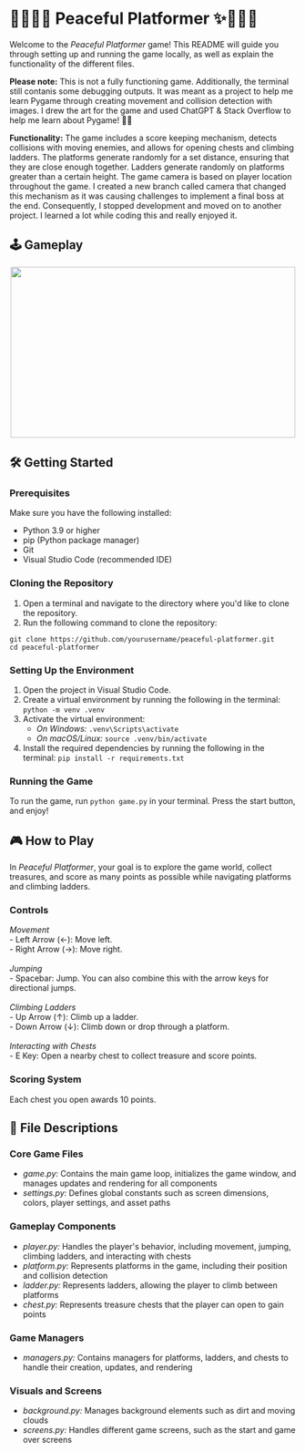 # 🧚🏻‍♀️✨ Peaceful Platformer ✨🧚🏻‍♀️

Welcome to the *Peaceful Platformer* game! This README will guide you through setting up and running the game locally, as well as explain the functionality of the different files.

**Please note:** This is not a fully functioning game. Additionally, the terminal still contanis some debugging outputs. It was meant as a project to help me learn Pygame through creating movement and collision detection with images. I drew the art for the game and used ChatGPT & Stack Overflow to help me learn about Pygame! 🎨💭

**Functionality:** The game includes a score keeping mechanism, detects collisions with moving enemies, and allows for opening chests and climbing ladders. The platforms generate randomly for a set distance, ensuring that they are close enough together. Ladders generate randomly on platforms greater than a certain height. The game camera is based on player location throughout the game. I created a new branch called camera that changed this mechanism as it was causing challenges to implement a final boss at the end. Consequently, I stopped development and moved on to another project. I learned a lot while coding this and really enjoyed it. 

## 🕹️ Gameplay

<div align="center">
    <img src="https://i.postimg.cc/fRwd23LY/image.png" width="500" height="300">
</div>

## 🛠️ Getting Started

### Prerequisites
Make sure you have the following installed:
- Python 3.9 or higher
- pip (Python package manager)
- Git
- Visual Studio Code (recommended IDE)

### Cloning the Repository
1. Open a terminal and navigate to the directory where you'd like to clone the repository.
2. Run the following command to clone the repository:

```
git clone https://github.com/yourusername/peaceful-platformer.git
cd peaceful-platformer
```

### Setting Up the Environment
1. Open the project in Visual Studio Code.
2. Create a virtual environment by running the following in the terminal: ```python -m venv .venv```
3. Activate the virtual environment:
    - *On Windows:* ```.venv\Scripts\activate```
    - *On macOS/Linux:* ```source .venv/bin/activate```
4. Install the required dependencies by running the following in the terminal: 
```pip install -r requirements.txt```

### Running the Game
To run the game, run ```python game.py``` in your terminal. Press the start button, and enjoy!

## 🎮 How to Play
In *Peaceful Platformer*, your goal is to explore the game world, collect treasures, and score as many points as possible while navigating platforms and climbing ladders. 
### Controls
*Movement*<br>
    - Left Arrow (←): Move left.<br>
    - Right Arrow (→): Move right.<br><br>
*Jumping*<br>
    - Spacebar: Jump. You can also combine this with the arrow keys for directional jumps.<br><br>
*Climbing Ladders*<br>
    - Up Arrow (↑): Climb up a ladder.<br>
    - Down Arrow (↓): Climb down or drop through a platform.<br><br>
*Interacting with Chests*<br>
    - E Key: Open a nearby chest to collect treasure and score points.

### Scoring System
Each chest you open awards 10 points.

## 📂 File Descriptions
### Core Game Files
- *game.py:* Contains the main game loop, initializes the game window, and manages updates and rendering for all components​<br>
- *settings.py:* Defines global constants such as screen dimensions, colors, player settings, and asset paths​

### Gameplay Components
- *player.py:* Handles the player's behavior, including movement, jumping, climbing ladders, and interacting with chests​<br>
- *platform.py:* Represents platforms in the game, including their position and collision detection​​<br>
- *ladder.py:* Represents ladders, allowing the player to climb between platforms​​<br>
- *chest.py:* Represents treasure chests that the player can open to gain points​​<br>

### Game Managers
- *managers.py:* Contains managers for platforms, ladders, and chests to handle their creation, updates, and rendering​

### Visuals and Screens
- *background.py:* Manages background elements such as dirt and moving clouds​ <br>
- *screens.py:* Handles different game screens, such as the start and game over screens​
